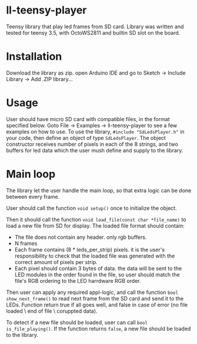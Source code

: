 # ll-teensy-player
Teensy library that play led frames from SD card.
Library was written and tested for teensy 3.5, with OctoWS2811 and builtin SD slot on the board.

# Installation
Download the library as zip. open Arduino IDE and go to Sketch -> Include Library -> Add .ZIP library...

# Usage
User should have micro SD card with compatible files, in the format specified below.
Goto File -> Examples -> ll-teensy-player to see a few examples on how to use.
To use the library, `#include "SdLedsPlayer.h"` in your code, then define an object of type `SdLedsPlayer`.
The object constructor receives number of pixels in each of the 8 strings, and two buffers for led data which the user mush define and supply to the library.

# Main loop
The library let the user handle the main loop, so that extra logic can be done between every frame.

User should call the function `void setup()` once to initialize the object.

Then it should call the function `void load_file(const char *file_name)` to load a new file from SD for display.
The loaded file format should contain:
- The file does not contain any header. only rgb buffers.
- N frames
- Each frame contains (8 * leds_per_strip) pixels. it is the user's responsibility to check that the loaded file was generated with the correct amount of pixels per strip.
- Each pixel should contain 3 bytes of data. the data will be sent to the LED modules in the order found in the file, so user should match the file's RGB ordering to the LED harrdware RGB order.

Then user can apply any required appl-logic, and call the function `bool show_next_frame()` to read next frame from the SD card and send it to the LEDs. Function return true if all goes well, and false in case of error (no file loaded \ end of file \ coruppted data).

To detect if a new file should be loaded, user can call `bool is_file_playing()`. If the function returns `false`, a new file should be loaded to the library.
